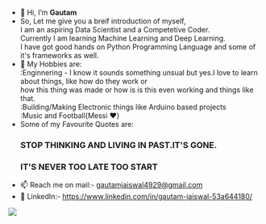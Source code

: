 - 👋 Hi, I’m <b>Gautam</b>
- So, Let me give you a breif introduction of myself,<br>
      I am an aspiring Data Scientist and a Competetive Coder.<br>
      Currently I am learning Machine Learning and Deep Learning.<br>
      I have got good hands on Python Programming Language and some of it's frameworks as well.
- 👀 My Hobbies are:<br>
     :Enginnering - I know it sounds something unsual but yes.I love to learn about things, like how do they work or <br>
     how this thing was made or how is is this even working and things like that.<br>
     :Building/Making Electronic things like Arduino based projects<br>
     :Music and Football(Messi ❤️)<br>
- Some of my Favourite Quotes are:<br>
   ### STOP THINKING AND LIVING IN PAST.IT'S GONE.<br>
   ### IT'S NEVER TOO LATE TOO START<br>
- 📫 Reach me on mail:- gautamjaiswal4929@gmail.com<br>
- 📑 LinkedIn:- https://www.linkedin.com/in/gautam-jaiswal-53a644180/<br>
<img src="https://emerj.com/wp-content/uploads/2018/04/how-to-cut-through-the-artificial-intelligence-hype-three-simple-rules-of-thumb.png">

